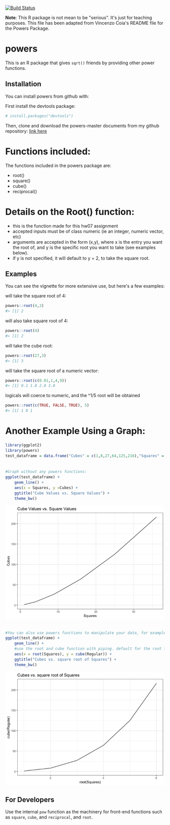 
<!-- README.md is generated from README.Rmd. Please edit that file -->
[![Build Status](https://travis-ci.org/vincenzocoia/powers.svg?branch=master)](https://travis-ci.org/vincenzocoia/powers)

**Note**: This R package is not mean to be "serious". It's just for teaching purposes. This file has been adapted from Vincenzo Coia's README file for the Powers Package.

powers
======

This is an R package that gives `sqrt()` friends by providing other power functions.

Installation
------------

You can install powers from github with:

First install the devtools package:

``` r
# install.packages("devtools")
```

Then, clone and download the powers-master documents from my github repository: [link here](https://github.com/STAT545-UBC-students/hw07-JasmineLib/tree/master)

Functions included:
===================

The functions included in the powers package are:
- root()
- square()
- cube()
- reciprocal()

Details on the Root() function:
===============================

-   this is the function made for this hw07 assignment
-   accepted inputs must be of class numeric (ie an integer, numeric vector, etc)
-   arguments are accepted in the form (x,y), where x is the entry you want the root of, and y is the specific root you want to take (see examples below).
-   if y is not specified, it will default to y = 2, to take the square root.

Examples
--------

You can see the vignette for more extensive use, but here's a few examples:

will take the square root of 4:

``` r
powers::root(4,2)
#> [1] 2
```

will also take square root of 4:

``` r
powers::root(4)
#> [1] 2
```

will take the cube root:

``` r
powers::root(27,3)
#> [1] 3
```

will take the square root of a numeric vector:

``` r
powers::root(c(0.01,1,4,9))
#> [1] 0.1 1.0 2.0 3.0
```

logicals will coerce to numeric, and the ^1/5 root will be obtained

``` r
powers::root(c(TRUE, FALSE, TRUE), 5)
#> [1] 1 0 1
```

Another Example Using a Graph:
==============================

``` r
library(ggplot2)
library(powers)
test_dataframe = data.frame("Cubes" = c(1,8,27,64,125,216),"Squares" = c(1,4,9,16,25,36), "Regular" = c(1,2,3,4,5,6))


#Graph without any powers functions:
ggplot(test_dataframe) +
    geom_line() +
    aes(x = Squares, y =Cubes) + 
    ggtitle("Cube Values vs. Square Values") + 
    theme_bw()
```

![](README-graph%20example-1.png)

``` r

#You can also use powers functions to manipulate your data, for example to make a graph
ggplot(test_dataframe) +
    geom_line() +
    #use the root and cube function with piping. default for the root function is square root.
    aes(x = root(Squares), y = cube(Regular)) +  
    ggtitle("Cubes vs. square root of Squares") + 
    theme_bw()
```

![](README-graph%20example-2.png)

For Developers
--------------

Use the internal `pow` function as the machinery for front-end functions such as `square`, `cube`, and `reciprocal`, and `root`.
